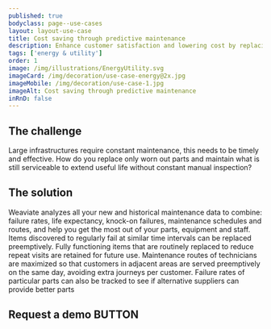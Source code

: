 ```yaml
---
published: true
bodyclass: page--use-cases
layout: layout-use-case
title: Cost saving through predictive maintenance
description: Enhance customer satisfaction and lowering cost by replacing parts, maintaining assets preemptively and optimizing maintenance schedules
tags: ['energy & utility']
order: 1
image: /img/illustrations/EnergyUtility.svg
imageCard: /img/decoration/use-case-energy@2x.jpg
imageMobile: /img/decoration/use-case-1.jpg
imageAlt: Cost saving through predictive maintenance
inRnD: false
---
```


## The challenge

Large infrastructures require constant maintenance, this needs to be timely and effective. How do you replace only worn out parts and maintain what is still serviceable to extend useful life without constant manual inspection?

## The solution

Weaviate analyzes all your new and historical maintenance data to combine: failure rates, life expectancy, knock-on failures, maintenance schedules and routes, and help you get the most out of your parts, equipment and staff. Items discovered to regularly fail at similar time intervals can be replaced preemptively. Fully functioning items that are routinely replaced to reduce repeat visits are retained for future use. Maintenance routes of technicians are maximized so that customers in adjacent areas are served preemptively on the same day, avoiding extra journeys per customer.  Failure rates of particular parts can also be tracked to see if alternative suppliers can provide better parts

## Request a demo BUTTON
